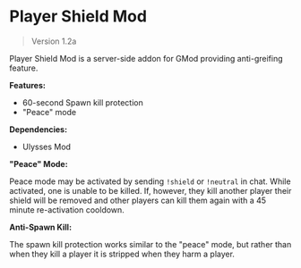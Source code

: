 # Player Shield Mod
> Version 1.2a

Player Shield Mod is a server-side addon for GMod providing anti-greifing feature.

**Features:**

- 60-second Spawn kill protection
- "Peace" mode

**Dependencies:**

- Ulysses Mod

**"Peace" Mode:**

Peace mode may be activated by sending `!shield` or `!neutral` in chat. While activated, one is unable to be killed. If, however, they kill another player their shield will be removed and other players can kill them again with a 45 minute re-activation cooldown.

**Anti-Spawn Kill:**

The spawn kill protection works similar to the "peace" mode, but rather than when they kill a player it is stripped when they harm a player.
